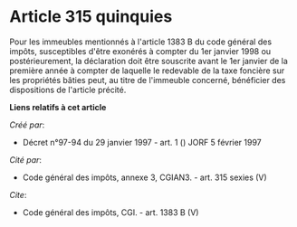 # Article 315 quinquies

Pour les immeubles mentionnés à l'article 1383 B du code général des impôts, susceptibles d'être exonérés à compter du 1er
janvier 1998 ou postérieurement, la déclaration doit être souscrite avant le 1er janvier de la première année à compter de
laquelle le redevable de la taxe foncière sur les propriétés bâties peut, au titre de l'immeuble concerné, bénéficier des
dispositions de l'article précité.

**Liens relatifs à cet article**

_Créé par_:

  - Décret n°97-94 du 29 janvier 1997 - art. 1 () JORF 5 février 1997

_Cité par_:

  - Code général des impôts, annexe 3, CGIAN3. - art. 315 sexies (V)

_Cite_:

  - Code général des impôts, CGI. - art. 1383 B (V)
